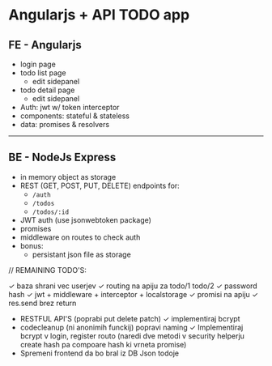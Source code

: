 # Angularjs + API TODO app

## FE - Angularjs

- login page
- todo list page
    - edit sidepanel
- todo detail page
    - edit sidepanel
- Auth: jwt w/ token interceptor
- components: stateful & stateless
- data: promises & resolvers

---

## BE - NodeJs Express

- in memory object as storage
- REST (GET, POST, PUT, DELETE) endpoints for:
    - `/auth`
    - `/todos`
    - `/todos/:id`
- JWT auth (use jsonwebtoken package)
- promises
- middleware on routes to check auth
- bonus:
    - persistant json file as storage


// REMAINING TODO'S:

✓  baza shrani vec userjev
✓  routing na apiju za todo/1 todo/2 
✓  password hash
✓  jwt + middleware + interceptor + localstorage
✓  promisi na apiju
✓   res.send brez return
-  RESTFUL API'S (poprabi put delete patch)
✓  implementiraj bcrypt
-  codecleanup (ni anonimih funckij) popravi naming
✓  Implementiraj bcrypt v login, register routo (naredi dve metodi v security helperju create hash pa compoare hash    ki vrneta promise)
-  Spremeni frontend da bo bral iz DB Json todoje
